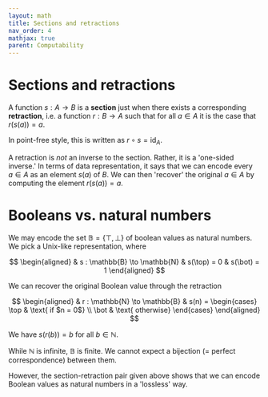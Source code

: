 ```yaml
---
layout: math
title: Sections and retractions
nav_order: 4
mathjax: true
parent: Computability
---
```


# Sections and retractions

A function $s : A \to B$ is a __section__ just when there exists a
corresponding __retraction__, i.e. a function $r : B \to A$ such that for all
$a \in A$ it is the case that $r(s(a)) = a$.

In point-free style, this is written as $r \circ s = \textsf{id}_A$.

A retraction is _not_ an inverse to the section. Rather, it is a 'one-sided
inverse.' In terms of data representation, it says that we can encode every
$a \in A$ as an element $s(a)$ of $B$. We can then 'recover' the original $a
\in A$ by computing the element $r(s(a)) = a$.

# Booleans vs. natural numbers

We may encode the set $\mathbb{B} = \{ \top, \bot \}$ of boolean values as
natural numbers. We pick a Unix-like representation, where

$$
  \begin{aligned}
    & s : \mathbb{B} \to \mathbb{N}
    & s(\top) = 0
    & s(\bot) = 1
  \end{aligned}
$$

We can recover the original Boolean value through the retraction

$$
  \begin{aligned}
    & r : \mathbb{N} \to \mathbb{B}
    & s(n) = \begin{cases}
      \top & \text{ if $n = 0$} \\
      \bot & \text{ otherwise}
    \end{cases}
  \end{aligned}
$$

We have $s(r(b)) = b$ for all $b \in \mathbb{N}$.

While $\mathbb{N}$ is infinite, $\mathbb{B}$ is finite. We cannot expect a
bijection (= perfect correspondence) between them.

However, the section-retraction pair given above shows that we can encode
Boolean values as natural numbers in a 'lossless' way.